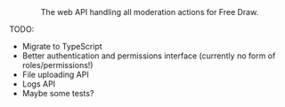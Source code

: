<div align="center">
	The web API handling all moderation actions for Free Draw.
</div>

TODO:
- Migrate to TypeScript
- Better authentication and permissions interface (currently no form of roles/permissions!)
- File uploading API
- Logs API
- Maybe some tests?